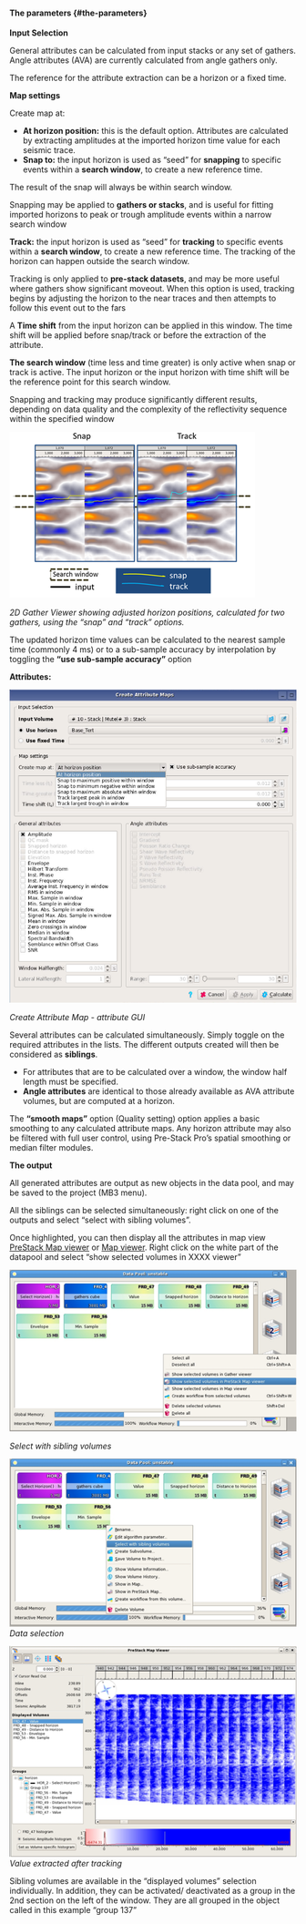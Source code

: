 #### The parameters {#the-parameters}

**Input Selection**

General attributes can be calculated from input stacks or any set of gathers. Angle attributes \(AVA\) are currently calculated from angle gathers only.

The reference for the attribute extraction can be a horizon or a fixed time.

**Map settings**

Create map at:

* **At horizon position:** this is the default option. Attributes are calculated by extracting amplitudes at the imported horizon time value for each seismic trace.
* **Snap to:** the input horizon is used as “seed” for **snapping** to specific events within a **search window**, to create a new reference time.

The result of the snap will always be within search window.

Snapping may be applied to **gathers or stacks**, and is useful for fitting imported horizons to peak or trough amplitude events within a narrow search window

**Track:** the input horizon is used as “seed” for **tracking** to specific events within a **search window**, to create a new reference time. The tracking of the horizon can happen outside the search window.

Tracking is only applied to **pre-stack datasets**, and may be more useful where gathers show significant moveout. When this option is used, tracking begins by adjusting the horizon to the near traces and then attempts to follow this event out to the fars

A **Time shift** from the input horizon can be applied in this window. The time shift will be applied before snap/track or before the extraction of the attribute.

**The search window** \(time less and time greater\) is only active when snap or track is active. The input horizon or the input horizon with time shift will be the reference point for this search window.

Snapping and tracking may produce significantly different results, depending on data quality and the complexity of the reflectivity sequence within the specified window

![](/assets/183_Interpretation.png)

_2D Gather Viewer showing adjusted horizon positions, calculated for two gathers, using the “snap” and “track” options._

The updated horizon time values can be calculated to the nearest sample time \(commonly 4 ms\) or to a sub-sample accuracy by interpolation by toggling the **“use sub-sample accuracy”** option

**Attributes:**

![](/assets/Create_maps.png)

_Create Attribute Map - attribute GUI_

Several attributes can be calculated simultaneously. Simply toggle on the required attributes in the lists. The different outputs created will then be considered as **siblings**.

* For attributes that are to be calculated over a window, the window half length must be specified.  
* **Angle attributes** are identical to those already available as AVA attribute volumes, but are computed at a horizon. 

The **“smooth maps”** option \(Quality setting\) option applies a basic smoothing to any calculated attribute maps. Any horizon attribute may also be filtered with full user control, using Pre-Stack Pro’s spatial smoothing or median filter modules.

**The output**

All generated attributes are output as new objects in the data pool, and may be saved to the project \(MB3 menu\).

All the siblings can be selected simultaneously: right click on one of the outputs and select “select with sibling volumes”.

Once highlighted, you can then display all the attributes in map view [PreStack Map viewer](/viewers/2d_prestack_map_viewer.md) or [Map viewer](/viewers/2d_map_viewer/README.6.md).  Right click on the white part of the datapool and select “show selected volumes in XXXX viewer”

![](/assets/185_Interpretation.png)

_Select with sibling volumes_

![](/assets/186_Interpretation.png)  
_Data selection_

![](/assets/187_Interpretation.png)
_Value extracted after tracking_

Sibling volumes are available in the “displayed volumes” selection individually. In addition, they can be activated/ deactivated as a group in the 2nd section on the left of the window. They are all grouped in the object called in this example “group 137”

